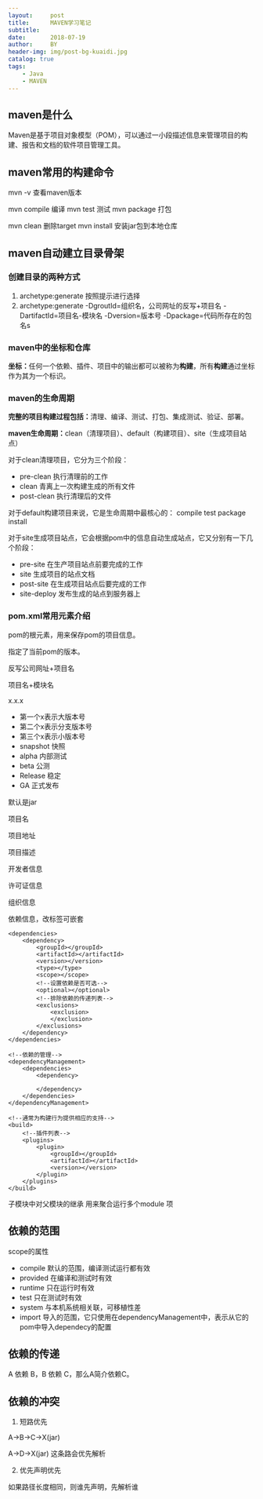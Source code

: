 ```yaml
---
layout:     post
title:      MAVEN学习笔记
subtitle:   
date:       2018-07-19
author:     BY
header-img: img/post-bg-kuaidi.jpg
catalog: true
tags:
    - Java
    - MAVEN
---
```


## maven是什么

Maven是基于项目对象模型（POM），可以通过一小段描述信息来管理项目的构建、报告和文档的软件项目管理工具。

## maven常用的构建命令

mvn -v 查看maven版本
    
mvn compile 编译
mvn test 测试
mvn package 打包

mvn clean 删除target
mvn install 安装jar包到本地仓库

## maven自动建立目录骨架

### 创建目录的两种方式
1. archetype:generate 按照提示进行选择
2. archetype:generate -DgroutId=组织名，公司网址的反写+项目名
                -DartifactId=项目名-模块名
                -Dversion=版本号
                -Dpackage=代码所存在的包名s

### maven中的坐标和仓库

<b>坐标：</b>任何一个依赖、插件、项目中的输出都可以被称为<b>构建</b>，所有<b>构建</b>通过坐标作为其为一个标识。 

### maven的生命周期

<b>完整的项目构建过程包括：</b>清理、编译、测试、打包、集成测试、验证、部署。 

<b>maven生命周期：</b>clean（清理项目）、default（构建项目）、site（生成项目站点）

对于clean清理项目，它分为三个阶段：
* pre-clean 执行清理前的工作
* clean 青离上一次构建生成的所有文件
* post-clean 执行清理后的文件

对于default构建项目来说，它是生命周期中最核心的：
compile test package install

对于site生成项目站点，它会根据pom中的信息自动生成站点，它又分别有一下几个阶段：
* pre-site 在生产项目站点前要完成的工作
* site 生成项目的站点文档
* post-site 在生成项目站点后要完成的工作
* site-deploy 发布生成的站点到服务器上

### pom.xml常用元素介绍

<project> pom的根元素，用来保存pom的项目信息。

<modelVersion>指定了当前pom的版本。

<groupId>反写公司网址+项目名</groupId>

<artifactId>项目名+模块名</artifactId> 

<version>x.x.x</version>

* 第一个x表示大版本号
* 第二个x表示分支版本号
* 第三个x表示小版本号
* snapshot 快照
* alpha 内部测试
* beta 公测
* Release 稳定
* GA 正式发布

<packaging></packaging> 默认是jar

<name></name> 项目名

<url></url> 项目地址

<description></description> 项目描述

<developers></developers> 开发者信息

<liceses></liceses> 许可证信息

<organization></organization> 组织信息

<dependencies></dependencies> 依赖信息，改标签可嵌套

    <dependencies>
        <dependency>
            <groupId></groupId>
            <artifactId></artifactId>
            <version></version>
            <type></type>
            <scope></scope>
            <!--设置依赖是否可选-->
            <optional></optional>
            <!--排除依赖的传递列表-->
            <exclusions>
                <exclusion>
                </exclusion>
            </exclusions>
        </dependency> 
    </dependencies>

    <!--依赖的管理-->
    <dependencyManagement>
        <dependencies>
            <dependency>
            
            </dependency>
        </dependencies>
    </dependencyManagement>

    <!--通常为构建行为提供相应的支持-->
    <build>
        <!--插件列表-->
        <plugins>
            <plugin>
                <groupId></groupId>
                <artifactId></artifactId>
                <version></version>
            </plugin>
        </plugins>
    </build>

<parent></parent> 子模块中对父模块的继承
<modules></modules> 用来聚合运行多个module 项

## 依赖的范围

scope的属性

* compile 默认的范围，编译测试运行都有效
* provided 在编译和测试时有效
* runtime 只在运行时有效
* test 只在测试时有效
* system 与本机系统相关联，可移植性差
* import 导入的范围，它只使用在dependencyManagement中，表示从它的pom中导入dependecy的配置

## 依赖的传递

A 依赖 B，B 依赖 C，那么A简介依赖C。

## 依赖的冲突

1. 短路优先 
 
A->B->C->X(jar)

A->D->X(jar) 这条路会优先解析

2. 优先声明优先

如果路径长度相同，则谁先声明，先解析谁
